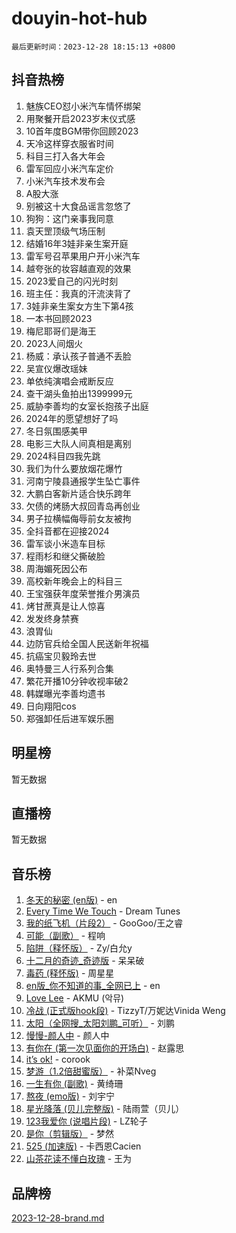 # douyin-hot-hub

`最后更新时间：2023-12-28 18:15:13 +0800`

## 抖音热榜

1. 魅族CEO怼小米汽车情怀绑架
1. 用聚餐开启2023岁末仪式感
1. 10首年度BGM带你回顾2023
1. 天冷这样穿衣服省时间
1. 科目三打入各大年会
1. 雷军回应小米汽车定价
1. 小米汽车技术发布会
1. A股大涨
1. 别被这十大食品谣言忽悠了
1. 狗狗：这门亲事我同意
1. 袁天罡顶级气场压制
1. 结婚16年3娃非亲生案开庭
1. 雷军号召苹果用户开小米汽车
1. 越夸张的妆容越直观的效果
1. 2023爱自己的闪光时刻
1. 班主任：我真的汗流浃背了
1. 3娃非亲生案女方生下第4孩
1. 一本书回顾2023
1. 梅尼耶哥们是海王
1. 2023人间烟火
1. 杨威：承认孩子普通不丢脸
1. 吴宣仪爆改瑶妹
1. 单依纯演唱会戒断反应
1. 查干湖头鱼拍出1399999元
1. 威胁李善均的女室长抱孩子出庭
1. 2024年的愿望想好了吗
1. 冬日氛围感美甲
1. 电影三大队人间真相是离别
1. 2024科目四我先跳
1. 我们为什么要放烟花爆竹
1. 河南宁陵县通报学生坠亡事件
1. 大鹏白客新片适合快乐跨年
1. 欠债的烤肠大叔回青岛再创业
1. 男子拉横幅侮辱前女友被拘
1. 全抖音都在迎接2024
1. 雷军谈小米造车目标
1. 程雨杉和继父撕破脸
1. 周海媚死因公布
1. 高校新年晚会上的科目三
1. 王宝强获年度荣誉推介男演员
1. 烤甘蔗真是让人惊喜
1. 发发终身禁赛
1. 浪胃仙
1. 边防官兵给全国人民送新年祝福
1. 抗癌宝贝毅玲去世
1. 奥特曼三人行系列合集
1. 繁花开播10分钟收视率破2
1. 韩媒曝光李善均遗书
1. 日向翔阳cos
1. 郑强卸任后进军娱乐圈

## 明星榜

暂无数据

## 直播榜

暂无数据

## 音乐榜

1. [冬天的秘密 (en版)](https://sf6-cdn-tos.douyinstatic.com/obj/tos-cn-ve-2774/okIuMHDdzyf3FjGK4Lphe1vfHcQaPIHAg0Z4CR) - en
1. [Every Time We Touch](https://sf3-cdn-tos.douyinstatic.com/obj/tos-cn-ve-2774/ogN6lUKQeBBfEVhIOMikG1CcJjugxk1tztZyhP) - Dream Tunes
1. [我的纸飞机（片段2）](https://sf3-cdn-tos.douyinstatic.com/obj/tos-cn-ve-2774/oM2ZrKcg2CD5AeRB2gkeXOFB1IxAGJdZPazYHf) - GooGoo/王之睿
1. [可能（副歌）](https://sf3-cdn-tos.douyinstatic.com/obj/tos-cn-ve-2774/cde1731888894259b333569393c2fb51) - 程响
1. [陷阱（释怀版）](https://sf3-cdn-tos.douyinstatic.com/obj/tos-cn-ve-2774/oE8C21LeZrzKLDFfQYgMzx4GAIHageG5IzayY7) - Zy/白允y
1. [十二月的奇迹_奇迹版](https://sf6-cdn-tos.douyinstatic.com/obj/tos-cn-ve-2774/oMslvA9FBzGMGHnyUuoiiUjtIAXfMz6tzwByW8) - 呆呆破
1. [毒药 (释怀版)](https://sf3-cdn-tos.douyinstatic.com/obj/tos-cn-ve-2774/oYILMEAzspdZBIzy4frJNB8ZHPHWAhiwowd4Ad) - 周星星
1. [en版_你不知道的事_全网已上](https://sf3-cdn-tos.douyinstatic.com/obj/tos-cn-ve-2774/o4QbYLDezHUtFyDKdF9XfmPhIewaqEQAggj6Cb) - en
1. [Love Lee](https://sf3-cdn-tos.douyinstatic.com/obj/tos-cn-ve-2774/o05GbkJGbCBTdDnMtB0fwOYgkeZp23vrWQDQBS) - AKMU (악뮤)
1. [冷战 (正式版hook段)](https://sf6-cdn-tos.douyinstatic.com/obj/tos-cn-ve-2774/oMuEoiBasWApEMVDgNiI8VAByNmwo5J0pyf8Yx) - TizzyT/万妮达Vinida Weng
1. [太阳（全网搜_太阳刘鹏_可听）](https://sf6-cdn-tos.douyinstatic.com/obj/tos-cn-ve-2774/ogWbyIQnlBFImVbeDocRdCIYtBHlbJXgfZMvgz) - 刘鹏
1. [慢慢-颜人中](https://sf3-cdn-tos.douyinstatic.com/obj/tos-cn-ve-2774/ocjHNfBXdBxQNC8ZGAeoLMFTUgtBg8bkExunDC) - 颜人中
1. [有你在 (第一次见面你的开场白)](https://sf3-cdn-tos.douyinstatic.com/obj/tos-cn-ve-2774/oAthrQ3ClJBfI57uBoFEgNDYtNCZ0TSYQQfxQ0) - 赵露思
1. [it’s ok!](https://sf3-cdn-tos.douyinstatic.com/obj/tos-cn-ve-2774/0fc4d0ee28444bd0ab76e8b7c0003f52) - corook
1. [梦游（1.2倍甜蜜版）](https://sf6-cdn-tos.douyinstatic.com/obj/tos-cn-ve-2774/o4gyAUm8hwufoEABmwVIiQtHsFuGzAEEWtNMzo) - 补菜Nveg
1. [一生有你 (副歌)](https://sf6-cdn-tos.douyinstatic.com/obj/tos-cn-ve-2774/o8xzM8HLaQzgMiJ96FKAWCenIuzkFpfClDdmeW) - 黄绮珊
1. [熬夜 (emo版)](https://sf3-cdn-tos.douyinstatic.com/obj/tos-cn-ve-2774/ocQZvZErLThAfNQOtBZ178gQDfCDFBL9iB5lvY) - 刘宇宁
1. [星光降落 (贝儿完整版)](https://sf6-cdn-tos.douyinstatic.com/obj/tos-cn-ve-2774/okwB9hAwyAtsFFkFBzAX1hOOfQuIoMNs0W2Mwr) - 陆雨萱（贝儿）
1. [123我爱你 (说唱片段)](https://sf3-cdn-tos.douyinstatic.com/obj/tos-cn-ve-2774/oYCWFpY0hL9kda0dQKIGDYeKYfQmAse0DgpDjz) - LZ轮子
1. [是你（剪辑版）](https://sf6-cdn-tos.douyinstatic.com/obj/tos-cn-ve-2774/46019dae783c4c969944217fe1cfafc4) - 梦然
1. [525 (加速版)](https://sf3-cdn-tos.douyinstatic.com/obj/tos-cn-ve-2774/oIfKCtqfDyP8Vc9FpAPgWMyezT6LnDT1abRwGg) - 卡西恩Cacien
1. [山茶花读不懂白玫瑰](https://sf6-cdn-tos.douyinstatic.com/obj/tos-cn-ve-2774/osfn8B7DktrRHEPJgPCfDbw7QDQEkwC16BxZg9) - 王为

## 品牌榜

[2023-12-28-brand.md](2023-12-28-brand.md)
